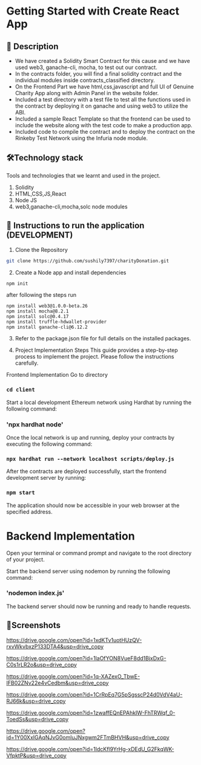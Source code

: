 # Getting Started with Create React App

## 📃 Description

* We have created a Solidity Smart Contract for this cause and we have used web3, ganache-cli, mocha, to test out our contract.
* In the contracts folder, you will find a final solidity contract and the individual modules inside contracts_classified directory.
* On the Frontend Part we have html,css,javascript and full UI of Genuine Charity App along with Admin Panel in the website folder.
* Included a test directory with a test file to test all the functions used in the contract by deploying it on ganache and using web3 to utilize the ABI.
* Included a sample React Template so that the frontend can be used to include the website along with the test code to make a production app.
* Included code to compile the contract and to deploy the contract on the Rinkeby Test Network using the Infuria node module.

## 🛠Technology stack
Tools and technologies that we learnt and used in the project.
1. Solidity
2. HTML,CSS,JS,React
3. Node JS
4. web3,ganache-cli,mocha,solc node modules

## 🚀 Instructions to run the application (DEVELOPMENT)

1. Clone the Repository
```bash
git clone https://github.com/sushily7397/charityDonation.git
```
2. Create a Node app and install dependencies
```bash
npm init
```

after following the steps run 
```
npm install web3@1.0.0-beta.26
npm install mocha@8.2.1
npm install solc@0.4.17
npm install truffle-hdwallet-provider
npm install ganache-cli@6.12.2
```
3. Refer to the package.json file for full details on the installed packages.


4. Project Implementation Steps
This guide provides a step-by-step process to implement the project. Please follow the instructions carefully.

Frontend Implementation
Go to directory
### `cd client`

Start a local development Ethereum network using Hardhat by running the following command:
### 'npx hardhat node'

Once the local network is up and running, deploy your contracts by executing the following command:
### `npx hardhat run --network localhost scripts/deploy.js`

After the contracts are deployed successfully, start the frontend development server by running:
### `npm start`

The application should now be accessible in your web browser at the specified address.

# Backend Implementation
Open your terminal or command prompt and navigate to the root directory of your project.

Start the backend server using nodemon by running the following command:
### 'nodemon index.js'
The backend server should now be running and ready to handle requests.


## 🎨Screenshots
https://drive.google.com/open?id=1xdKTv1uotHUzQV-rxvWkvbxzP133DTA4&usp=drive_copy

https://drive.google.com/open?id=1laOfYON8VueF8dd1BjxDxG-C0s1rLR2o&usp=drive_copy

https://drive.google.com/open?id=1q-XAZexO_TbwE-IFB02ZNv22e4vCedbm&usp=drive_copy

https://drive.google.com/open?id=1CrRpEq7G5pSgsscP24d0VdV4aU-RJ66k&usp=drive_copy

https://drive.google.com/open?id=1zwaffEQnEPAhkIW-FhTRWqf_0-ToedSs&usp=drive_copy

https://drive.google.com/open?id=1Y00XxIGAqNJvG0omluJNxgwm2FTmBHVH&usp=drive_copy

https://drive.google.com/open?id=1IdcKfl9YrHg-xDEdU_G2FkqWK-VfpktP&usp=drive_copy
